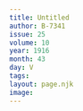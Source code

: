 ```yaml
---
title: Untitled
author: B-7341
issue: 25
volume: 10
year: 1916
month: 43
day: V
tags:
layout: page.njk
image:
---
```





